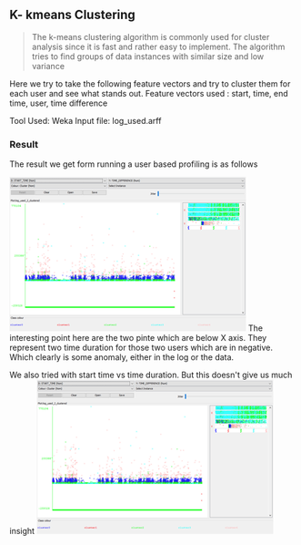 ## K- kmeans Clustering

> The k-means clustering algorithm is commonly used for cluster analysis since it is fast and rather easy to implement. The algorithm tries to find groups of data instances with similar size and low variance 

Here we try to take the following feature vectors and try to cluster them for each user and see what stands out.
Feature vectors used : start, time, end time, user, time difference

Tool Used: Weka
Input file: log_used.arff

### Result

The result we get form running a user based profiling is as follows

![](startVSdur.PNG)
The interesting point here are the two pinte which are below X axis. They represent two time duration for those two users which are in negative. Which clearly is some anomaly, either in the log or the data.

We also tried with start time vs time duration. But this doesn't give us much insight
![](startVSdur.PNG)